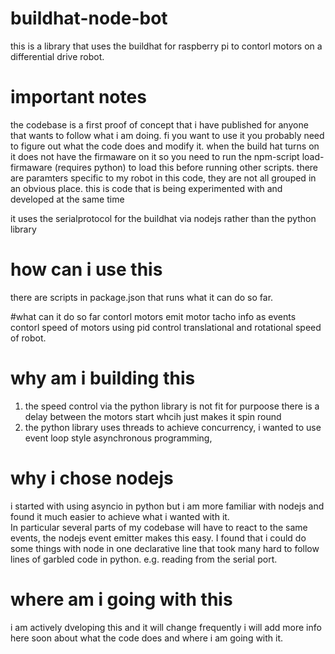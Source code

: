 # buildhat-node-bot
this is a library that uses the buildhat for raspberry pi to contorl motors on a differential drive robot.

# important notes
the codebase is a first proof of concept that i have published for anyone that wants to follow what i am doing.  fi you want to use it you probably need to figure out what the code does and modify it.
when the build hat turns on it does not have the firmaware on it so you need to run the npm-script load-firmaware (requires python) to load this before running other scripts.
there are paramters specific to my robot in this code, they are not all grouped in an obvious place.
this is code that is being experimented with and developed at the same time

it uses the serialprotocol for the buildhat via nodejs rather than the python library

# how can i use this
there are scripts in package.json that runs what it can do so far.

#what can it do so far
contorl motors 
emit motor tacho info as events
contorl speed of motors using pid
control translational and rotational speed of robot.

# why am i building this

1. the speed control via the python library is not fit for purpoose there is a delay between the motors start whcih just makes it spin round
2. the python library uses threads to achieve concurrency, i wanted to use event loop style asynchronous programming, 

# why i chose nodejs

i started with using asyncio in python but i am more familiar with nodejs and found it much easier to achieve what i wanted with it.  
In particular several parts of my codebase will have to react to the same events, the nodejs event emitter makes this easy.
I found that i could do some things with node in one declarative line that took many hard to follow lines of garbled code in python.
e.g. reading from the serial port.

# where am i going with this
i am actively dveloping this and it will change frequently
i will add more info here soon about what the code does and where i am going with it.